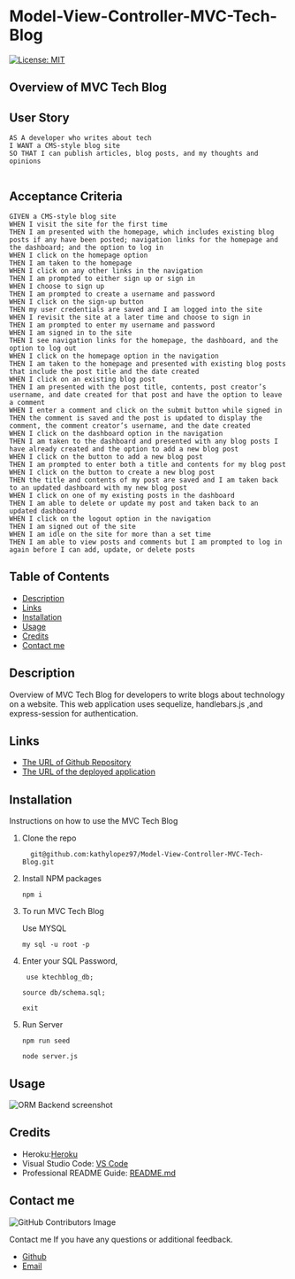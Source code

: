 # Model-View-Controller-MVC-Tech-Blog


[![License: MIT](https://img.shields.io/badge/License-MIT-yellow.svg)](https://opensource.org/licenses/MIT)

  
## Overview of MVC Tech Blog

## User Story
```
AS A developer who writes about tech
I WANT a CMS-style blog site
SO THAT I can publish articles, blog posts, and my thoughts and opinions


```

## Acceptance Criteria
```
GIVEN a CMS-style blog site
WHEN I visit the site for the first time
THEN I am presented with the homepage, which includes existing blog posts if any have been posted; navigation links for the homepage and the dashboard; and the option to log in
WHEN I click on the homepage option
THEN I am taken to the homepage
WHEN I click on any other links in the navigation
THEN I am prompted to either sign up or sign in
WHEN I choose to sign up
THEN I am prompted to create a username and password
WHEN I click on the sign-up button
THEN my user credentials are saved and I am logged into the site
WHEN I revisit the site at a later time and choose to sign in
THEN I am prompted to enter my username and password
WHEN I am signed in to the site
THEN I see navigation links for the homepage, the dashboard, and the option to log out
WHEN I click on the homepage option in the navigation
THEN I am taken to the homepage and presented with existing blog posts that include the post title and the date created
WHEN I click on an existing blog post
THEN I am presented with the post title, contents, post creator’s username, and date created for that post and have the option to leave a comment
WHEN I enter a comment and click on the submit button while signed in
THEN the comment is saved and the post is updated to display the comment, the comment creator’s username, and the date created
WHEN I click on the dashboard option in the navigation
THEN I am taken to the dashboard and presented with any blog posts I have already created and the option to add a new blog post
WHEN I click on the button to add a new blog post
THEN I am prompted to enter both a title and contents for my blog post
WHEN I click on the button to create a new blog post
THEN the title and contents of my post are saved and I am taken back to an updated dashboard with my new blog post
WHEN I click on one of my existing posts in the dashboard
THEN I am able to delete or update my post and taken back to an updated dashboard
WHEN I click on the logout option in the navigation
THEN I am signed out of the site
WHEN I am idle on the site for more than a set time
THEN I am able to view posts and comments but I am prompted to log in again before I can add, update, or delete posts

```
## Table of Contents

- [Description](#description)
- [Links](#links)
- [Installation](#installation)
- [Usage](#usage)
- [Credits](#credits)
- [Contact me](#contact-me)


  
## Description
Overview of MVC Tech Blog for developers to write blogs about technology on a website.
This web application uses sequelize, handlebars.js ,and express-session for authentication.

## Links
- [The URL of Github Repository](https://github.com/kathylopez97/ORM-E-Commerce-Back-End)
- [The URL of the deployed application ](https://kathys-techblog-8bc3b3ace330.herokuapp.com/)

## Installation 

Instructions on how to use the MVC Tech Blog  

1. Clone the repo

   ```
     git@github.com:kathylopez97/Model-View-Controller-MVC-Tech-Blog.git
   ```
2. Install NPM packages

   ```
   npm i 

   ```

3. To run MVC Tech Blog 

    Use MYSQL 
   ```
   my sql -u root -p
   ```
4. Enter your SQL Password,
   ```
    use ktechblog_db;
   ```
   ```
   source db/schema.sql;
   ```
   ``` 
   exit
5. Run Server
   ```
   npm run seed 
   ```
   ```
   node server.js
   ```

## Usage 
![ORM Backend screenshot](images/ORM.png)
## Credits 
- Heroku:[Heroku](https://coding-boot-camp.github.io/full-stack/heroku/how-to-install-the-heroku-cli)
- Visual Studio Code: [VS Code](https://code.visualstudio.com/)
- Professional README Guide: [README.md](https://coding-boot-camp.github.io/full-stack/github/professional-readme-guide)

## Contact me
![GitHub Contributors Image](https://contrib.rocks/image?repo=kathylopez97/Model-View-Controller-MVC-Tech-Blog)

Contact me If you have any questions or additional feedback.
- [Github](https://github.com/kathylopez97/Model-View-Controller-MVC-Tech-Blog)
- [Email](kathyylopezz97@gmail.com)
